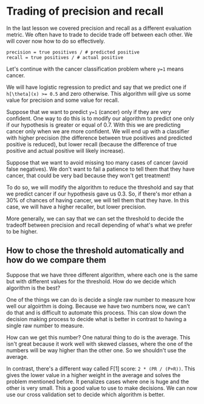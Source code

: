 # Trading of precision and recall

In the last lesson we covered precision and recall as a different evaluation metric. We often have to trade to decide trade off between each other. We will cover now how to do so effectively.

```
precision = true positives / # predicted positive
recall = true positives / # actual positive
```

Let's continue with the cancer classification problem where `y=1` means cancer.

We will have logistic regression to predict and say that we predict one if `h[\theta](x) >= 0.5` and zero otherwise. This algorithm will give us some value for precision and some value for recall.

Suppose that we want to predict `y=1` (cancer) only if they are very confident. One way to do this is to modify our algorithm to predict one only if our hypothesis is greater or equal of 0.7. With this we are predicting cancer only when we are more confident. We will end up with a classifier with higher precision (the difference between true positives and predicted positive is reduced), but lower recall (because the difference of true positive and actual positive will likely increase).

Suppose that we want to avoid missing too many cases of cancer (avoid false negatives). We don't want to fail a patience to tell them that they have cancer, that could be very bad because they won't get treatment!

To do so, we will modify the algorithm to reduce the threshold and say that we predict cancer if our hypothesis gave us 0.3. So, if there's mor ethan a 30% of chances of having cancer, we will tell them that they have. In this case, we will have a higher recaller, but lower precision.

More generally, we can say that we can set the threshold to decide the tradeoff between precision and recall depending of what's what we prefer to be higher.

## How to chose the threshold automatically and how do we compare them

Suppose that we have three different algorithm, where each one is the same but with different values for the threshold. How do we decide which algorithm is the best?

One of the things we can do is decide a single raw number to measure how well our algoirthm is doing. Because we have two numbers now, we can't do that and is difficult to automate this process. This can slow down the decision making process to decide what is better in contrast to having a single raw number to measure.

How can we get this number? One natural thing to do is the average. This isn't great because it work well with skewed classes, where the one of the numbers will be way higher than the other one. So we shouldn't use the average.

In contrast, there's a different way called F[1] score: `2 * (PR / (P+R))`. This gives the lower value in a higher weight in the average and solves the problem mentioned before. It penalizes cases where one is huge and the other is very small. This a good value to use to make decisions. We can now use our cross validation set to decide which algorithm is better.
